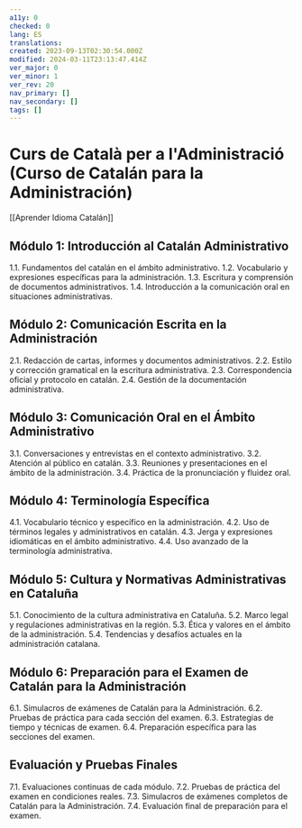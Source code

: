 ```yaml
---
a11y: 0
checked: 0
lang: ES
translations: 
created: 2023-09-13T02:30:54.000Z
modified: 2024-03-11T23:13:47.414Z
ver_major: 0
ver_minor: 1
ver_rev: 20
nav_primary: []
nav_secondary: []
tags: []
---
```

# Curs de Català per a l'Administració (Curso de Catalán para la Administración)

[[Aprender Idioma Catalán]]

## Módulo 1: Introducción al Catalán Administrativo

1.1. Fundamentos del catalán en el ámbito administrativo.
1.2. Vocabulario y expresiones específicas para la administración.
1.3. Escritura y comprensión de documentos administrativos.
1.4. Introducción a la comunicación oral en situaciones administrativas.

## Módulo 2: Comunicación Escrita en la Administración

2.1. Redacción de cartas, informes y documentos administrativos.
2.2. Estilo y corrección gramatical en la escritura administrativa.
2.3. Correspondencia oficial y protocolo en catalán.
2.4. Gestión de la documentación administrativa.

## Módulo 3: Comunicación Oral en el Ámbito Administrativo

3.1. Conversaciones y entrevistas en el contexto administrativo.
3.2. Atención al público en catalán.
3.3. Reuniones y presentaciones en el ámbito de la administración.
3.4. Práctica de la pronunciación y fluidez oral.

## Módulo 4: Terminología Específica

4.1. Vocabulario técnico y específico en la administración.
4.2. Uso de términos legales y administrativos en catalán.
4.3. Jerga y expresiones idiomáticas en el ámbito administrativo.
4.4. Uso avanzado de la terminología administrativa.

## Módulo 5: Cultura y Normativas Administrativas en Cataluña

5.1. Conocimiento de la cultura administrativa en Cataluña.
5.2. Marco legal y regulaciones administrativas en la región.
5.3. Ética y valores en el ámbito de la administración.
5.4. Tendencias y desafíos actuales en la administración catalana.

## Módulo 6: Preparación para el Examen de Catalán para la Administración

6.1. Simulacros de exámenes de Catalán para la Administración.
6.2. Pruebas de práctica para cada sección del examen.
6.3. Estrategias de tiempo y técnicas de examen.
6.4. Preparación específica para las secciones del examen.

## Evaluación y Pruebas Finales

7.1. Evaluaciones continuas de cada módulo.
7.2. Pruebas de práctica del examen en condiciones reales.
7.3. Simulacros de exámenes completos de Catalán para la Administración.
7.4. Evaluación final de preparación para el examen.

